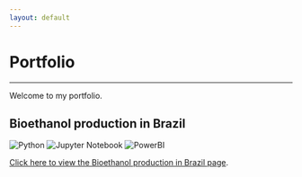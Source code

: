 ```yaml
---
layout: default
---
```


# Portfolio

---

Welcome to my portfolio.  

## Bioethanol production in Brazil  
![Python](https://img.shields.io/badge/python-2D4E71?style=for-the-badge&logo=python&logoColor=white) 
![Jupyter Notebook](https://img.shields.io/badge/jupyter-%23777778.svg?style=for-the-badge&logo=jupyter&logoColor=white) 
![PowerBI](https://img.shields.io/badge/Power%20BI-%23D0971A.svg?style=for-the-badge&logo=powerbi&logoColor=white)

[Click here to view the Bioethanol production in Brazil page](./2025-01-08-bioethanol-production-in-Brazil.html).
